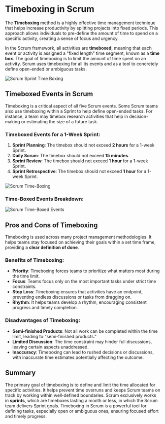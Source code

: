 # Timeboxing in Scrum

The **Timeboxing** method is a highly effective time management technique that helps increase productivity by splitting projects into fixed periods. This approach allows individuals to pre-define the amount of time to spend on a specific activity, creating a sense of focus and urgency.

In the Scrum framework, all activities are **timeboxed**, meaning that each event or activity is assigned a "fixed length" time segment, known as a **time box**. The goal of timeboxing is to limit the amount of time spent on an activity. Scrum uses timeboxing for all its events and as a tool to concretely define open-ended or ambiguous tasks.

![Scrum Sprint Time Boxing](https://www.visual-paradigm.com/servlet/editor-content/scrum/what-is-time-boxing-in-scrum/sites/7/2018/12/scrum-sprint-time-boxing.png)

## Timeboxed Events in Scrum

Timeboxing is a critical aspect of all five Scrum events. Some Scrum teams also use timeboxing within a Sprint to help define open-ended tasks. For instance, a team may timebox research activities that help in decision-making or estimating the size of a future task.

### Timeboxed Events for a 1-Week Sprint:

1. **Sprint Planning**: The timebox should not exceed **2 hours** for a 1-week Sprint.
2. **Daily Scrum**: The timebox should not exceed **15 minutes**.
3. **Sprint Review**: The timebox should not exceed **1 hour** for a 1-week Sprint.
4. **Sprint Retrospective**: The timebox should not exceed **1 hour** for a 1-week Sprint.

![Scrum Time-Boxing](https://www.visual-paradigm.com/servlet/editor-content/scrum/what-is-time-boxing-in-scrum/sites/7/2018/12/scrum-time-boxing.png)

### Time-Boxed Events Breakdown:

![Scrum Time-Boxed Events](https://www.visual-paradigm.com/servlet/editor-content/scrum/what-is-time-boxing-in-scrum/sites/7/2018/12/scrum-time-boxed-events.png)

## Pros and Cons of Timeboxing

Timeboxing is used across many project management methodologies. It helps teams stay focused on achieving their goals within a set time frame, providing a **clear definition of done**.

### Benefits of Timeboxing:

- **Priority**: Timeboxing forces teams to prioritize what matters most during the time limit.
- **Focus**: Teams focus only on the most important tasks under strict time constraints.
- **Stop Loss**: Timeboxing ensures that activities have an endpoint, preventing endless discussions or tasks from dragging on.
- **Rhythm**: It helps teams develop a rhythm, encouraging consistent progress and timely completion.

### Disadvantages of Timeboxing:

- **Semi-finished Products**: Not all work can be completed within the time limit, leading to "semi-finished products."
- **Limited Discussion**: The time constraint may hinder full discussions, leaving certain aspects unaddressed.
- **Inaccuracy**: Timeboxing can lead to rushed decisions or discussions, with inaccurate time estimates potentially affecting the outcome.

## Summary

The primary goal of timeboxing is to define and limit the time allocated for specific activities. It helps prevent time overruns and keeps Scrum teams on track by working within well-defined boundaries. Scrum exclusively works in **sprints**, which are timeboxes lasting a month or less, in which the Scrum team delivers Sprint goals. Timeboxing in Scrum is a powerful tool for defining tasks, especially open or ambiguous ones, ensuring focused effort and timely progress.
